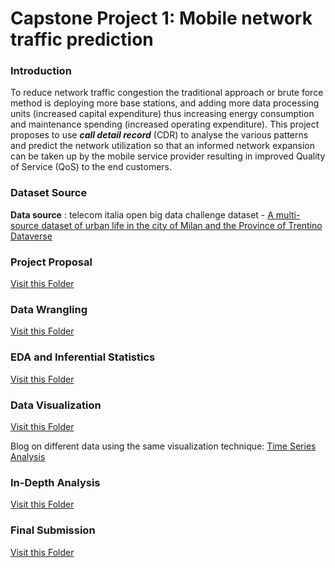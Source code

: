 # Capstone Project 1: Mobile network traffic prediction

### Introduction
To reduce network traffic congestion the traditional approach or brute force method is deploying more base stations, and adding more data processing units (increased capital expenditure) thus increasing energy consumption and maintenance spending (increased operating expenditure). This project proposes to use __*call detail record*__ (CDR) to analyse the various patterns and predict the network utilization so that an informed network expansion can be taken up by the mobile service provider resulting in improved Quality of Service (QoS) to the end customers.

### Dataset Source
__Data source__ : telecom italia open big data challenge dataset - [A multi-source dataset of urban life in the city of Milan and the Province of Trentino Dataverse](https://dataverse.harvard.edu/dataverse/bigdatachallenge)

### Project Proposal
[Visit this Folder](https://github.com/kishan9907/Springboard/tree/master/Capstone%20Project%201/2%20CP1%20Proposal)

### Data Wrangling
[Visit this Folder](https://github.com/kishan9907/Springboard/tree/master/Capstone%20Project%201/3%20CP1%20Data%20Wrangling%20Milestone%201)

### EDA and Inferential Statistics
[Visit this Folder](https://github.com/kishan9907/Springboard/tree/master/Capstone%20Project%201/4%20CP1%20EDA%20and%20inferential%20statistics)

### Data Visualization
[Visit this Folder](https://github.com/kishan9907/Springboard/tree/master/Capstone%20Project%201/5%20CP1%20Data%20Visualization)

Blog on different data using the same visualization technique: [Time Series Analysis](https://in.springboard.com/blog/time-series-analysis-interactive-time-series-maps-for-covid-19-spread/)

### In-Depth Analysis
[Visit this Folder](https://github.com/kishan9907/Springboard/tree/master/Capstone%20Project%201/7%20CP1%20In-Depth%20Analysis)

### Final Submission
[Visit this Folder](https://github.com/kishan9907/Springboard/tree/master/Capstone%20Project%201/8%20CP1%20Final%20Project)
